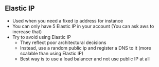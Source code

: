 Elastic IP
---

- Used when you need a fixed ip address for instance
- You can only have 5 Elastic IP in your account (You can ask aws to increase that)
- Try to avoid using Elastic IP
  - They reflect poor architectural decisions
  - Instead, use a random public ip and register a DNS to it (more scalable than using Elastic IP)
  - Best way is to use a load balancer and not use public IP at all
